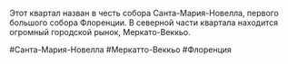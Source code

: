 Этот квартал назван в честь собора Санта-Мария-Новелла, первого большого собора Флоренции. В северной части квартала находится огромный городской рынок, Меркато-Веккьо.

#Санта-Мария-Новелла 
#Меркатто-Веккьо 
#Флоренция